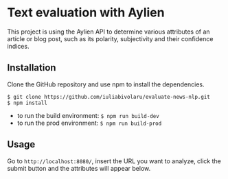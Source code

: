 # Text evaluation with Aylien

This project is using the Aylien API to determine various attributes of an article or blog post, such as its polarity, subjectivity and their confidence indices.

## Installation

Clone the GitHub repository and use npm to install the dependencies.

```
$ git clone https://github.com/iuliabivolaru/evaluate-news-nlp.git
$ npm install
```
- to run the build environment:
`$ npm run build-dev`
- to run the prod environment:
`$ npm run build-prod`

## Usage

Go to `http://localhost:8080/`, insert the URL you want to analyze, click the submit button and the attributes will appear below.




